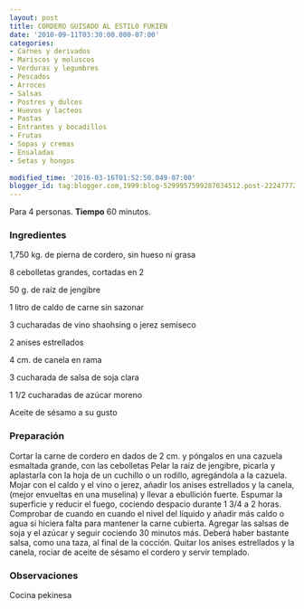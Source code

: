 ```yaml
---
layout: post
title: CORDERO GUISADO AL ESTILO FUKIEN
date: '2010-09-11T03:30:00.000-07:00'
categories:
- Carnes y derivados
- Mariscos y moluscos
- Verduras y legumbres
- Pescados
- Arroces
- Salsas
- Postres y dulces
- Huevos y lacteos
- Pastas
- Entrantes y bocadillos
- Frutas
- Sopas y cremas
- Ensaladas
- Setas y hongos
 
modified_time: '2016-03-16T01:52:50.049-07:00'
blogger_id: tag:blogger.com,1999:blog-5299957599287034512.post-2224777217420020791
---
```


Para 4 personas.
<b>Tiempo</b> 60 minutos.

<h3>Ingredientes</h3>

1,750 kg. de pierna de cordero, sin hueso ni grasa

8 cebolletas grandes, cortadas en 2

50 g. de raíz de jengibre

1 litro de caldo de carne sin sazonar

3 cucharadas de vino shaohsing o jerez semiseco

2 anises estrellados

4 cm. de canela en rama

3 cucharada de salsa de soja clara

1 1/2 cucharadas de azúcar moreno

Aceite de sésamo a su gusto

<h3>Preparación</h3>

Cortar la carne de cordero en dados de 2 cm. y póngalos en una cazuela esmaltada grande, con las cebolletas Pelar la raíz de jengibre, picarla y aplastarla con la hoja de un cuchillo o un rodillo, agregándola a la cazuela. Mojar con el caldo y el vino o jerez, añadir los anises estrellados y la canela, (mejor envueltas en una muselina) y llevar a ebullición fuerte. Espumar la superficie y reducir el fuego, cociendo despacio durante 1 3/4 a 2 horas. Comprobar de cuando en cuando el nivel del líquido y añadir más caldo o agua si hiciera falta para mantener la carne cubierta. Agregar las salsas de soja y el azúcar y seguir cociendo 30 minutos más. Deberá haber bastante salsa, como una taza, al final de la cocción. Quitar los anises estrellados y la canela, rociar de aceite de sésamo el cordero y servir templado.

<h3>Observaciones</h3>

Cocina pekinesa

